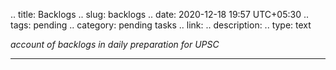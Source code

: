 
.. title: Backlogs
.. slug: backlogs
.. date: 2020-12-18 19:57 UTC+05:30
.. tags: pending
.. category: pending tasks
.. link: 
.. description: 
.. type: text

*account of backlogs in daily preparation for UPSC*
<!-- TEASER_END -->

---